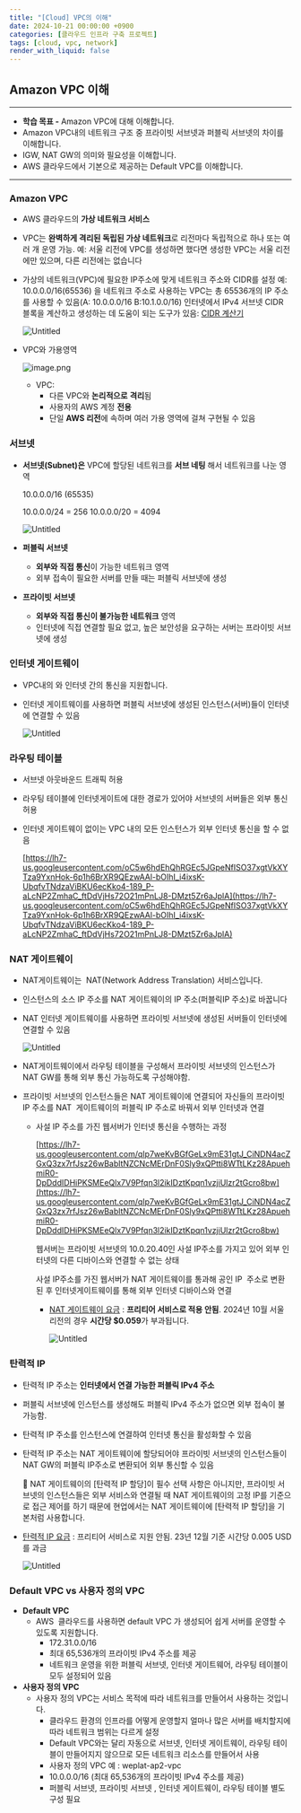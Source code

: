 ```yaml
---
title: "[Cloud] VPC의 이해"
date: 2024-10-21 00:00:00 +0900
categories: [클라우드 인프라 구축 프로젝트]
tags: [cloud, vpc, network]
render_with_liquid: false
---
```


## Amazon **VPC 이해**

---

- **학습 목표
-** Amazon VPC에 대해 이해합니다.
- Amazon VPC내의 네트워크 구조 중 프라이빗 서브넷과 퍼블릭 서브넷의 차이를 이해합니다.
- IGW, NAT GW의 의미와 필요성을 이해합니다. 
- AWS 클라우드에서 기본으로 제공하는 Default VPC를 이해합니다.

---

### Amazon VPC

- AWS 클라우드의 **가상 네트워크 서비스**
- VPC는 **완벽하게 격리된 독립된 가상 네트워크**로 리전마다 독립적으로 하나 또는 여러 개 운영 가능. 
예: 서울 리전에 VPC를 생성하면 했다면 생성한 VPC는 서울 리전에만 있으며, 다른 리전에는 없습니다
- 가상의 네트워크(VPC)에 필요한 IP주소에 맞게 네트워크 주소와 CIDR를 설정
예: 10.0.0.0/16(65536) 을 네트워크 주소로 사용하는 VPC는 총 65536개의 IP 주소를 사용할 수 있음(A: 10.0.0.0/16     B:10.1.0.0/16)
인터넷에서 IPv4 서브넷 CIDR 블록을 계산하고 생성하는 데 도움이 되는 도구가 있음: [CIDR  계산기](https://www.ipaddressguide.com/cidr)
    
    ![Untitled](/assets/img/Cloud/vpc/Untitled.png)
    

- VPC와 가용영역
    
    ![image.png](/assets/img/Cloud/vpc/image.png)
    
    - VPC:
        - 다른 VPC와 **논리적으로** **격리**됨
        - 사용자의 AWS 계정 **전용**
        - 단일 **AWS 리전**에 속하며 여러 가용 영역에 걸쳐 구현될 수 있음
        

### 서브넷

- **서브넷(Subnet)은** VPC에 할당된 네트워크를 **서브 네팅** 해서 네트워크를 나눈 영역
    
    10.0.0.0/16 (65535)
    
    10.0.0.0/24 = 256
    10.0.0.0/20 = 4094
    
    ![Untitled](/assets/img/Cloud/vpc/Untitled%201.png)
    
- **퍼블릭 서브넷**
    - **외부와 직접 통신**이 가능한 네트워크 영역
    - 외부 접속이 필요한 서버를 만들 때는 퍼블릭 서브넷에 생성
- **프라이빗 서브넷**
    - **외부와 직접 통신이 불가능한 네트워크** 영역
    - 인터넷에 직접 연결할 필요 없고, 높은 보안성을 요구하는 서버는 프라이빗 서브넷에 생성

### **인터넷 게이트웨이**

- VPC내의 와 인터넷 간의 통신을 지원합니다.
- 인터넷 게이트웨이를 사용하면 퍼블릭 서브넷에 생성된 인스턴스(서버)들이 인터넷에 연결할 수 있음
    
    ![Untitled](/assets/img/Cloud/vpc/Untitled%202.png)
    

### 라우팅 테이블

- 서브넷 아웃바운드 트래픽 허용
- 라우팅 테이블에 인터넷게이트에 대한 경로가 있어야 서브넷의 서버들은 외부 통신 허용
- 인터넷 게이트웨이 없이는 VPC 내의 모든 인스턴스가 외부 인터넷 통신을 할 수 없음
    
    [https://lh7-us.googleusercontent.com/oC5w6hdEhQhRGEc5JGpeNfISO37xgtVkXYTza9YxnHok-6p1h6BrXR9QEzwAAl-bOIhI_i4ixsK-UbqfvTNdzaViBKU6ecKko4-189_P-aLcNP2ZmhaC_ftDdVjHs72O21mPnLJ8-DMzt5Zr6aJplA](https://lh7-us.googleusercontent.com/oC5w6hdEhQhRGEc5JGpeNfISO37xgtVkXYTza9YxnHok-6p1h6BrXR9QEzwAAl-bOIhI_i4ixsK-UbqfvTNdzaViBKU6ecKko4-189_P-aLcNP2ZmhaC_ftDdVjHs72O21mPnLJ8-DMzt5Zr6aJplA)
    

### N**AT 게이트웨이**

- NAT게이트웨이는  NAT(Network Address Translation) 서비스입니다.
- 인스턴스의 소스 IP 주소를 NAT 게이트웨이의 IP 주소(퍼블릭IP 주소)로 바꿉니다
- NAT 인터넷 게이트웨이를 사용하면 프라이빗 서브넷에 생성된 서버들이 인터넷에 연결할 수 있음
    
    ![Untitled](/assets/img/Cloud/vpc/Untitled%203.png)
    
- NAT게이트웨이에서 라우팅 테이블을 구성해서 프라이빗 서브넷의 인스턴스가  NAT GW를 통해 외부 통신 가능하도록 구성해야함.
- 프라이빗 서브넷의 인스턴스들은 NAT 게이트웨이에 연결되어 자신들의 프라이빗 IP 주소를 NAT  게이트웨이의 퍼블릭 IP 주소로 바꿔서 외부 인터넷과 연결
    - 사설 IP 주소를 가진 웹서버가 인터넷 통신을 수행하는 과정
        
        [https://lh7-us.googleusercontent.com/qIp7weKvBGfGeLx9mE31gtJ_CiNDN4acZGxQ3zx7rfJsz26wBabltNZCNcMErDnF0Sly9xQPtti8WTtLKz28ApuehmiR0-DpDddIDHiPKSMEeQlx7V9Pfqn3l2ikIDztKpqn1vzjiUlzr2tGcro8bw](https://lh7-us.googleusercontent.com/qIp7weKvBGfGeLx9mE31gtJ_CiNDN4acZGxQ3zx7rfJsz26wBabltNZCNcMErDnF0Sly9xQPtti8WTtLKz28ApuehmiR0-DpDddIDHiPKSMEeQlx7V9Pfqn3l2ikIDztKpqn1vzjiUlzr2tGcro8bw)
        
        웹서버는 프라이빗 서브넷의 10.0.20.40인 사설 IP주소를 가지고 있어 외부 인터넷의 다른 디바이스와 연결할 수 없는 상태
        
        사설 IP주소를 가진 웹서버가 NAT 게이트웨이를 통과해 공인 IP  주소로 변환된 후 인터넷게이트웨이를 통해 외부 인터넷 디바이스와 연결
        
        - [NAT 게이트웨이 요금](https://aws.amazon.com/ko/vpc/pricing/) : **프리티어 서비스로 적용 안됨**. 2024년 10월 서울 리전의 경우 **시간당 $0.059**가 부과됩니다.
            
            ![Untitled](/assets/img/Cloud/vpc/Untitled%204.png)
            

### **탄력적 IP**

- 탄력적 IP 주소는 **인터넷에서 연결 가능한 퍼블릭 IPv4 주소**
- 퍼블릭 서브넷에 인스턴스를 생성해도 퍼블릭 IPv4 주소가 없으면 외부 접속이 불가능함.
- 탄력적 IP 주소를 인스턴스에 연결하여 인터넷 통신을 활성화할 수 있음
- 탄력적 IP 주소는 NAT  게이트웨이에 할당되어야 프라이빗 서브넷의 인스턴스들이 NAT GW의 퍼블릭 IP주소로 변환되어 외부 통신할 수 있음
    
    <aside>
    📌 NAT 게이트웨이의 [탄력적 IP 할당]이 필수 선택 사항은 아니지만, 프라이빗 서브넷의 인스턴스들은 외부 서비스와 연결될 때 NAT 게이트웨이의 고정 IP를 기준으로 접근 제어를 하기 때문에 현업에서는 NAT 게이트웨이에 [탄력적 IP 할당]을 기본처럼 사용합니다.
    
    </aside>
    
- [탄력적 IP 요금](https://aws.amazon.com/ko/ec2/pricing/on-demand/#Elastic_IP_Addresses) : 프리티어 서비스로 지원 안됨. 23년 12월 기준 시간당 0.005 USD를 과금
    
    ![Untitled](/assets/img/Cloud/vpc/Untitled%205.png)
    

### **Default VPC vs 사용자 정의 VPC**

- **Default VPC**
    - AWS  클라우드를 사용하면 default VPC 가 생성되어 쉽게 서버를 운영할 수 있도록 지원합니다.
        - 172.31.0.0/16
        - 최대 65,536개의 프라이빗 IPv4 주소를 제공
        - 네트워크 운영을 위한 퍼블릭 서브넷, 인터넷 게이트웨어, 라우팅 테이블이 모두 설정되어 있음
- **사용자 정의  VPC**
    - 사용자 정의 VPC는 서비스 목적에 따라 네트워크를 만들어서 사용하는 것입니다.
        - 클라우드 환경의 인프라를 어떻게 운영할지 얼마나 많은 서버를 배치할지에 따라 네트워크 범위는 다르게 설정
        - Default VPC와는 달리 자동으로 서브넷, 인터넷 게이트웨이, 라우팅 테이블이 만들어지지 않으므로 모든 네트워크 리소스를 만들어서 사용
        - 사용자 정의 VPC 예 : weplat-ap2-vpc
        - 10.0.0.0/16 (최대 65,536개의 프라이빗 IPv4 주소를 제공)
        - 퍼블릭 서브넷, 프라이빗 서브넷 , 인터넷 게이트웨이, 라우팅 테이블 별도 구성 필요